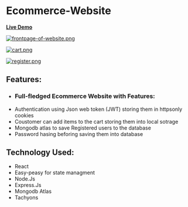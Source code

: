 # Ecommerce-Website
**[Live Demo](https://ecommerce-charanpreet.netlify.app/)**<br>

[![frontpage-of-website.png](https://i.postimg.cc/gjnDGSrQ/frontpage-of-website.png)](https://postimg.cc/MfJRDY7m)

[![cart.png](https://i.postimg.cc/L6mLS40f/cart.png)](https://postimg.cc/G9SHJRRh)

[![register.png](https://i.postimg.cc/3xgsvBFz/register.png)](https://postimg.cc/21S9pnJx)

## Features:
* ### Full-fledged Ecommerce Website with Features:
* Authentication using Json web token (JWT) storing them in httpsonly cookies 
* Coustomer can add items to the cart storing them into local sotrage 
* Mongodb atlas to save Registered users to the database
* Password hasing beforing saving them into database

## Technology Used: 
* React 
* Easy-peasy for state managment
* Node.Js
* Express.Js
* Mongodb Atlas
* Tachyons
